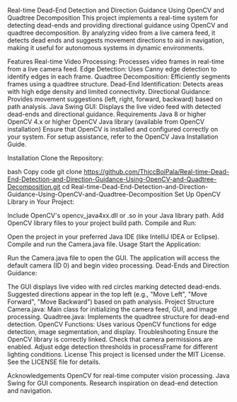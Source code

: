 Real-time Dead-End Detection and Direction Guidance Using OpenCV and Quadtree Decomposition
This project implements a real-time system for detecting dead-ends and providing directional guidance using OpenCV and quadtree decomposition. By analyzing video from a live camera feed, it detects dead ends and suggests movement directions to aid in navigation, making it useful for autonomous systems in dynamic environments.

Features
Real-time Video Processing: Processes video frames in real-time from a live camera feed.
Edge Detection: Uses Canny edge detection to identify edges in each frame.
Quadtree Decomposition: Efficiently segments frames using a quadtree structure.
Dead-End Identification: Detects areas with high edge density and limited connectivity.
Directional Guidance: Provides movement suggestions (left, right, forward, backward) based on path analysis.
Java Swing GUI: Displays the live video feed with detected dead-ends and directional guidance.
Requirements
Java 8 or higher
OpenCV 4.x or higher
OpenCV Java library (available from OpenCV installation)
Ensure that OpenCV is installed and configured correctly on your system. For setup assistance, refer to the OpenCV Java Installation Guide.

Installation
Clone the Repository:

bash
Copy code
git clone https://github.com/ThiccBoiPala/Real-time-Dead-End-Detection-and-Direction-Guidance-Using-OpenCV-and-Quadtree-Decomposition.git
cd Real-time-Dead-End-Detection-and-Direction-Guidance-Using-OpenCV-and-Quadtree-Decomposition
Set Up OpenCV Library in Your Project:

Include OpenCV's opencv_java4xx.dll or .so in your Java library path.
Add OpenCV library files to your project build path.
Compile and Run:

Open the project in your preferred Java IDE (like IntelliJ IDEA or Eclipse).
Compile and run the Camera.java file.
Usage
Start the Application:

Run the Camera.java file to open the GUI.
The application will access the default camera (ID 0) and begin video processing.
Dead-Ends and Direction Guidance:

The GUI displays live video with red circles marking detected dead-ends.
Suggested directions appear in the top left (e.g., "Move Left", "Move Forward", "Move Backward") based on path analysis.
Project Structure
Camera.java: Main class for initializing the camera feed, GUI, and image processing.
Quadtree.java: Implements the quadtree structure for dead-end detection.
OpenCV Functions: Uses various OpenCV functions for edge detection, image segmentation, and display.
Troubleshooting
Ensure the OpenCV library is correctly linked.
Check that camera permissions are enabled.
Adjust edge detection thresholds in processFrame for different lighting conditions.
License
This project is licensed under the MIT License. See the LICENSE file for details.

Acknowledgements
OpenCV for real-time computer vision processing.
Java Swing for GUI components.
Research inspiration on dead-end detection and navigation.

